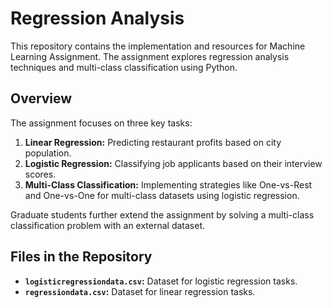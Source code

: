# Regression Analysis

This repository contains the implementation and resources for Machine Learning Assignment. The assignment explores regression analysis techniques and multi-class classification using Python.

## Overview

The assignment focuses on three key tasks:
1. **Linear Regression:** Predicting restaurant profits based on city population.
2. **Logistic Regression:** Classifying job applicants based on their interview scores.
3. **Multi-Class Classification:** Implementing strategies like One-vs-Rest and One-vs-One for multi-class datasets using logistic regression.

Graduate students further extend the assignment by solving a multi-class classification problem with an external dataset.

## Files in the Repository

- **`logisticregressiondata.csv`:** Dataset for logistic regression tasks.
- **`regressiondata.csv`:** Dataset for linear regression tasks.
